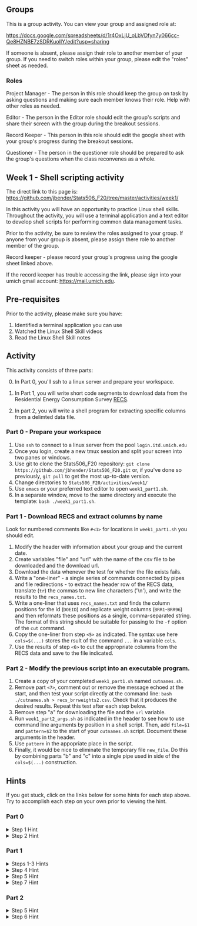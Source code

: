 ## Groups

This is a group activity. You can view your group and assigned role at:

https://docs.google.com/spreadsheets/d/1r4OxLjU_oLbVDfyn7y066cc-Qe8HZNBE7zSDRKuoIlY/edit?usp=sharing

If someone is absent, please assign their role to another member of your group.
If you need to switch roles within your group, please edit the "roles" sheet
as needed.

### Roles

Project Manager - The person in this role should keep the group on task
by asking questions and making sure each member knows their role.
Help with other roles as needed.

Editor - The person in the Editor role should edit the group's 
scripts and share their screen with the group during the breakout sessions. 

Record Keeper - This person in this role should edit the google sheet with your
group's progress during the breakout sessions.

Questioner - The person in the questioner role should be prepared to ask the
group's questions when the class reconvenes as a whole. 

## Week 1 - Shell scripting activity

The direct link to this page is:
https://github.com/jbender/Stats506_F20/tree/master/activities/week1/

In this activity you will have an opportunity to practice Linux
shell skills. Throughout the activity, you will use a terminal application
and a text editor to develop shell scripts for performing common data 
management tasks.

Prior to the activity, be sure to review the roles assigned to your group. 
If anyone from your group is absent, please assign there role to another member
of the group.

Record keeper - please record your group's progress using the google sheet
linked above.

If the record keeper has trouble accessing the link, please sign into your
umich gmail account: https://mail.umich.edu. 

## Pre-requisites

Prior to the activity, please make sure you have:

1. Identified a terminal application you can use
1. Watched the Linux Shell Skill videos
2. Read the Linux Shell Skill notes

## Activity

This activity consists of three parts:

  0. In Part 0, you'll ssh to a linux server and prepare your workspace.

  1. In Part 1, you will write short code segments to download data from 
the Residential Energy Consumption Survey 
[RECS](https://www.eia.gov/consumption/residential/data/2015/index.php?view=microdata). 

  2. In part 2, you will write a shell program for extracting specific columns
  from a delimted data file. 

### Part 0 - Prepare your workspace

1. Use `ssh` to connect to a linux server from the pool `login.itd.umich.edu`
1. Once you login, create a new tmux session and split your screen into two panes
or windows.
1. Use git to clone the Stats506_F20 repository:
`git clone https://github.com/jbhender/Stats506_F20.git`
or, if you've done so previously, `git pull` to get the most up-to-date version.
1. Change directories to `Stats506_F20/activities/week1/`
1. Use `emacs` or your preferred text editor to open `week1_part1.sh`.
1. In a separate window, move to the same directory and execute the template:
`bash ./week1_part1.sh`.

### Part 1 - Download RECS and extract columns by name

Look for numbered comments like `#<1>` for locations in `week1_part1.sh` 
you should edit. 

1. Modify the header with information about your group and the current date. 
1. Create variables "file" and "url" with the name of the csv file to be 
   downloaded and the download url. 
1. Download the data whenever the test for whether the file exists fails.
1. Write a "one-liner" - a single series of commands connected by pipes 
   and file redirections - to extract the header row of the RECS data, 
   translate (`tr`) the commas to new line characters ('\n'), 
   and write the results to the `recs_names.txt`. 
1. Write a one-liner that uses `recs_names.txt` and finds the column positions
   for the id (`DOEID`) and replicate weight columns (`BRR1`-`BRR96`) and then
   reformats these positions as a single, comma-separated string. The format of
   this string should be suitable for passing to the `-f` option of the `cut`
   command. 
1. Copy the one-liner from step `<5>` as indicated. The syntax use here 
   `cols=$(...)` stores the rsult of the command `...` in a variable `cols`.
1. Use the results of step `<6>` to cut the appropriate columns from the RECS
   data and save to the file indicated.

### Part 2 - Modify the previous script into an executable program. 

1. Create a copy of your completed `week1_part1.sh` named `cutnames.sh`.
1. Remove part `<7>`, comment out or remove the message echoed at the start,
   and then test your script directly at the command line:
   `bash ./cutnames.sh > recs_brrweights2.csv`. Check that it produces the
   desired results. Repeat this test after each step below. 
1. Remove step "a" for downloading the file and the `url` variable.
1. Run `week1_part2_args.sh` as indicated in the header to see how to use
   command line arguments by position in a shell script. Then, add 
   `file=$1` and `pattern=$2` to the start of your `cutnames.sh` script. 
   Document these arguments in the header.
1. Use `pattern` in the appopriate place in the script.
1. Finally, it would be nice to eliminate the temporary file `new_file`. Do
   this by combining parts "b" and "c" into a single pipe used in side of 
   the `cols=$(...)` construction.



## Hints

If you get stuck, click on the links below for some hints for each step above.
Try to accomplish each step on your own prior to viewing the hint. 

### Part 0
<details>
  <summary> Step 1 Hint </summary>

  #### Mac Users 
  1. open the 'terminal' application
  2. ssh using your unique name `ssh unique_name@login.itd.umich.edu`
  3. your unique name is the part of your @umich.edu email address prior to the @.

  #### Windows Users
  Use [putty]() and connect to host `login.itd.umich.edu` or 
  the command line interface from [Git for Windows]() and refer to hints b and c
  for Mac Users, above.
  
</details>

<details>
 <summary> Step 2 Hint </summary>

 1. Create a tmux session: `tmux new -s Stats_506`
 2. Split your screen into two panes `cntrl+b %` e.g. `cntrl+b <shift>+5`
 3. To toggle between panes, use `cntrl+b ->` where `->` is an appropriate arrow key
    (left, right, up, or down). 
 4. For small screens, you may prefer windows to panes. In this case,
    use `cntrl+b c` to create a window  and toggle with `cntrl+b n` or `cntrl+b p`.

</details>


### Part 1

<details>
 <summary> Steps 1-3 Hints </summary>

 1. Update the author names and date and remove 'template' from the description. 
 2. Revisit the description after completing all steps.
 3. To download, use `wget` e.g. `wget $url`. 

</details>

<details>
 <summary> Step 4 Hint </summary>
 
 1. Break 1-liners into steps and test as you go:
  - What file will you operate on?
  - What command will extract just the header row?
  - How to pass the header row to a new command?
  - What command will translate commas to new line characters?
  - Where should the output go?
 2. See `man tr`.
 3. If you're not getting new lines from `tr` consider the difference in output
    between: `echo \n` and `echo \\n`. Slashes represent escape characters and
    often need to be repeated when parsed.

</details>
 
<details>
  <summary> Step 5 Hint </summary>

 1. Use `grep` to find matching lines. Review the options `-n, -e, -E`. 
 1. Use a regular expression to match DOEID or starts with BRR. 
 1. See `man cut` used in the next step and review the `-f` option for
    specifying fields. 
 1. Use `cut` to extract just line numbers from the `grep` output.
 1. See `man paste` for options and use an explicit `-` to input to paste from `stdin`.
    For example, create a test file `echo a > test.txt; echo b >> test.txt` and observe
    that `<test.txt paste -s` and `cat test.txt | paste -s -` have the same output.
 
</details>

<details>
  <summary> Step 7 Hint </summary>
  
 1. Use file redirection (e.g `> recs_brrweights.csv`) to "save". 
 1. To extract the desired columns, use `cut` and pass the `cols` variable to
    the "fields" option (`-f`). Be sure to use `$cols` to refer to its value.  
    
</details>

### Part 2


<details>
  <summary> Step 5 Hint </summary>

 1. The variable `pattern` should replace the regular expression used with `grep`.
 1. In your header, document whether `pattern` is passed to `-e` or `-E` as this
    will determine how pattern should be used.

</details>

<details>
  <summary> Step 6 Hint </summary>
  
  1. Replace the file redirection at the end of part 1, step 5 with a pipe.
  1. Use line continuation `\` if needed to break up a long line. 

</details>


